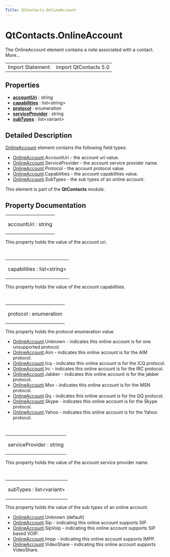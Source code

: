 ```yaml
---
Title: QtContacts.OnlineAccount
---
```


# QtContacts.OnlineAccount

<span class="subtitle"></span>
<!-- $$$OnlineAccount-brief -->
<p>The OnlineAccount element contains a note associated with a contact. More...</p>
<!-- @@@OnlineAccount -->
<table class="alignedsummary">
<tr><td class="memItemLeft rightAlign topAlign"> Import Statement:</td><td class="memItemRight bottomAlign"> import QtContacts 5.0</td></tr></table><ul>
</ul>
<h2 id="properties">Properties</h2>
<ul>
<li class="fn"><b><b><a href="#accountUri-prop">accountUri</a></b></b> : string</li>
<li class="fn"><b><b><a href="#capabilities-prop">capabilities</a></b></b> : list&lt;string&gt;</li>
<li class="fn"><b><b><a href="#protocol-prop">protocol</a></b></b> : enumeration</li>
<li class="fn"><b><b><a href="#serviceProvider-prop">serviceProvider</a></b></b> : string</li>
<li class="fn"><b><b><a href="#subTypes-prop">subTypes</a></b></b> : list&lt;variant&gt;</li>
</ul>
<!-- $$$OnlineAccount-description -->
<h2 id="details">Detailed Description</h2>
</p>
<p><a href="index.html">OnlineAccount</a> element contains the following field types:</p>
<ul>
<li><a href="index.html">OnlineAccount</a>.AccountUri - the account uri value.</li>
<li><a href="index.html">OnlineAccount</a>.ServiceProvider - the account service provider name.</li>
<li><a href="index.html">OnlineAccount</a>.Protocol - the account protocol value.</li>
<li><a href="index.html">OnlineAccount</a>.Capabilities - the account capabilities value.</li>
<li><a href="index.html">OnlineAccount</a>.SubTypes - the sub types of an online account.</li>
</ul>
<p>This element is part of the <b>QtContacts</b> module.</p>
<!-- @@@OnlineAccount -->
<h2>Property Documentation</h2>
<!-- $$$accountUri -->
<table class="qmlname"><tr valign="top" id="accountUri-prop"><td class="tblQmlPropNode"><p><span class="name">accountUri</span> : <span class="type">string</span></p></td></tr></table><p>This property holds the value of the account uri.</p>
<!-- @@@accountUri -->
<br/>
<!-- $$$capabilities -->
<table class="qmlname"><tr valign="top" id="capabilities-prop"><td class="tblQmlPropNode"><p><span class="name">capabilities</span> : <span class="type">list</span>&lt;<span class="type">string</span>&gt;</p></td></tr></table><p>This property holds the value of the account capabilities.</p>
<!-- @@@capabilities -->
<br/>
<!-- $$$protocol -->
<table class="qmlname"><tr valign="top" id="protocol-prop"><td class="tblQmlPropNode"><p><span class="name">protocol</span> : <span class="type">enumeration</span></p></td></tr></table><p>This property holds the protocol enumeration value.</p>
<ul>
<li><a href="index.html">OnlineAccount</a>.Unknown - indicates this online account is for one unsupported protocol.</li>
<li><a href="index.html">OnlineAccount</a>.Aim - indicates this online account is for the AIM protocol.</li>
<li><a href="index.html">OnlineAccount</a>.Icq - indicates this online account is for the ICQ protocol.</li>
<li><a href="index.html">OnlineAccount</a>.Irc - indicates this online account is for the IRC protocol.</li>
<li><a href="index.html">OnlineAccount</a>.Jabber - indicates this online account is for the jabber protocol.</li>
<li><a href="index.html">OnlineAccount</a>.Msn - indicates this online account is for the MSN protocol.</li>
<li><a href="index.html">OnlineAccount</a>.Qq - indicates this online account is for the QQ protocol.</li>
<li><a href="index.html">OnlineAccount</a>.Skype - indicates this online account is for the Skype protocol.</li>
<li><a href="index.html">OnlineAccount</a>.Yahoo - indicates this online account is for the Yahoo protocol.</li>
</ul>
<!-- @@@protocol -->
<br/>
<!-- $$$serviceProvider -->
<table class="qmlname"><tr valign="top" id="serviceProvider-prop"><td class="tblQmlPropNode"><p><span class="name">serviceProvider</span> : <span class="type">string</span></p></td></tr></table><p>This property holds the value of the account service provider name.</p>
<!-- @@@serviceProvider -->
<br/>
<!-- $$$subTypes -->
<table class="qmlname"><tr valign="top" id="subTypes-prop"><td class="tblQmlPropNode"><p><span class="name">subTypes</span> : <span class="type">list</span>&lt;<span class="type">variant</span>&gt;</p></td></tr></table><p>This property holds the value of the sub types of an online account.</p>
<ul>
<li><a href="index.html">OnlineAccount</a>.Unknown (default)</li>
<li><a href="index.html">OnlineAccount</a>.Sip - indicating this online account supports SIP.</li>
<li><a href="index.html">OnlineAccount</a>.SipVoip - indicating this online account supports SIP based VOIP.</li>
<li><a href="index.html">OnlineAccount</a>.Impp - indicating this online account supports IMPP.</li>
<li><a href="index.html">OnlineAccount</a>.VideoShare - indicating this online account supports VideoShare.</li>
</ul>
<!-- @@@subTypes -->
<br/>
